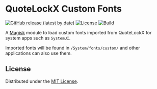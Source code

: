# QuoteLockX Custom Fonts

[![GitHub release (latest by date)](https://img.shields.io/github/v/release/Yubyf/QuoteLockX-CustomFonts)](https://github.com/Yubyf/QuoteLockX-CustomFonts/releases/latest)
[![License](https://img.shields.io/github/license/Yubyf/QuoteLockX-CustomFonts)](https://github.com/Yubyf/QuoteLockX-CustomFonts/blob/master/LICENSE)
[![Build](https://github.com/Yubyf/QuoteLockX-CustomFonts/actions/workflows/build.yml/badge.svg)](https://github.com/Yubyf/QuoteLockX-CustomFonts/actions/workflows/build.yml)

A [Magisk](https://github.com/topjohnwu/Magisk) module to load custom fonts imported from QuoteLockX for system apps such as `SystemUI`.

Imported fonts will be found in `/System/fonts/custom/` and other applications can also use them.

## License

Distributed under the [MIT License](http://opensource.org/licenses/MIT).
